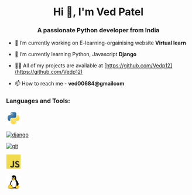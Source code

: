 <h1 align="center">Hi 👋, I'm Ved Patel</h1>
<h3 align="center">A passionate Python developer from India</h3>

- 🔭 I’m currently working on E-learning-orgainising website **Virtual learn**

- 🌱 I’m currently learning Python, Javascript **Django**

- 👨‍💻 All of my projects are available at [https://github.com/Vedp12](https://github.com/Vedp12)

- 📫 How to reach me  - **ved00684@gmailcom** 


<p align="left">
</p>

<h3 align="left">Languages and Tools:</h3>
<p align="left">       <a href="https://www.python.org" target="_blank" rel="noreferrer"> <img src="https://raw.githubusercontent.com/devicons/devicon/master/icons/python/python-original.svg" alt="python" width="40" height="40"/> </a> 

<a href="https://www.djangoproject.com/" target="_blank" rel="noreferrer"> <img src="https://cdn.worldvectorlogo.com/logos/django.svg" alt="django" width="40" height="40"/> </a> 

<a href="https://git-scm.com/" target="_blank" rel="noreferrer"> <img src="https://www.vectorlogo.zone/logos/git-scm/git-scm-icon.svg" alt="git" width="40" height="40"/> </a>

<a href="https://developer.mozilla.org/en-US/docs/Web/JavaScript" target="_blank" rel="noreferrer"> <img src="https://raw.githubusercontent.com/devicons/devicon/master/icons/javascript/javascript-original.svg" alt="javascript" width="40" height="40"/> </a>

<a href="https://www.linux.org/" target="_blank" rel="noreferrer"> <img src="https://raw.githubusercontent.com/devicons/devicon/master/icons/linux/linux-original.svg" alt="linux" width="40" height="40"/> </a>


</p>

